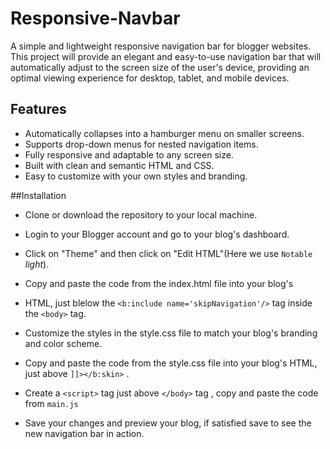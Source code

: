 # Responsive-Navbar

A simple and lightweight responsive navigation bar for blogger websites. This project will provide an elegant and easy-to-use navigation bar that will automatically adjust to the screen size of the user's device, providing an optimal viewing experience for desktop, tablet, and mobile devices.

## Features
- Automatically collapses into a hamburger menu on smaller screens.
- Supports drop-down menus for nested navigation items.
- Fully responsive and adaptable to any screen size.
- Built with clean and semantic HTML and CSS.
- Easy to customize with your own styles and branding.



##Installation

- Clone or download the repository to your local machine.

- Login to your Blogger account and go to your blog's dashboard.

- Click on "Theme" and then click on "Edit HTML"(Here we use `Notable` <i>light</i>).

- Copy and paste the code from the index.html file into your blog's 

- HTML, just blelow the  `<b:include name='skipNavigation'/>`
tag inside the `<body>` tag.

- Customize the styles in the style.css file to match your blog's branding and color scheme.

- Copy and paste the code from the style.css file into your blog's HTML, just above `]]></b:skin>` .

- Create a `<script>` tag just above `</body>` tag , copy and paste the code from `main.js`

- Save your changes and preview your blog, if satisfied save to see the new navigation bar in action.



